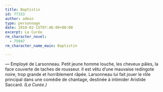 ```yaml
---
title: Baptistin
id: 77153
author: admin
type: personnage
date: 2010-02-15T07:46:09+00:00
excerpt: La Curée
rm_character_novel:
  - 75947
rm_character_name_main: Baptistin

---
```

— Employé de Larsonneau. Petit jeune homme louche, les cheveux pâles, la face couverte de taches de rousseur. Il est vêtu d&rsquo;une mauvaise redingote noire, trop grande et horriblement râpée. Larsonneau lui fait jouer le rôle principal dans une comédie de chantage, destinée à intimider Aristide Saccard. _(La Curée.)_